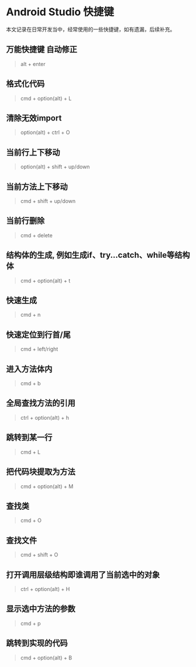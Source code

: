 
# Android Studio 快捷键

本文记录在日常开发当中，经常使用的一些快捷键，如有遗漏，后续补充。


## 万能快捷键 自动修正
> alt + enter


## 格式化代码
> cmd + option(alt) + L


## 清除无效import
> option(alt) + ctrl + O


## 当前行上下移动
> option(alt) + shift + up/down


## 当前方法上下移动
> cmd + shift + up/down


## 当前行删除
> cmd + delete


## 结构体的生成, 例如生成if、try...catch、while等结构体
> cmd + option(alt) + t


## 快速生成
> cmd + n


## 快速定位到行首/尾
> cmd + left/right


## 进入方法体内
> cmd + b


## 全局查找方法的引用
> ctrl + option(alt) + h


## 跳转到某一行
> cmd + L


## 把代码块提取为方法
> cmd + option(alt) + M


## 查找类
> cmd + O


## 查找文件
> cmd + shift + O


## 打开调用层级结构即谁调用了当前选中的对象 
> ctrl + option(alt) + H


## 显示选中方法的参数 
> cmd + p


## 跳转到实现的代码 
> cmd + option(alt) + B 

